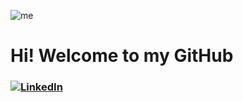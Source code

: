 
![me](https://github.com/thumrang/thumrang/blob/main/giphy-downsized-large.gif)

# Hi! Welcome to my GitHub #






















### [![LinkedIn](https://img.shields.io/badge/LinkedIn-0077B5?style=for-the-badge&logo=linkedin&logoColor=white)](https://www.linkedin.com/in/thum-rang/)
